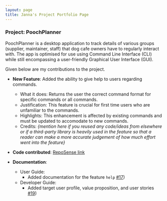 ```yaml
---
layout: page
title: Janna's Project Portfolio Page
---
```


### Project: PoochPlanner

PoochPlanner is a desktop application to track details of various groups (supplier, maintainer, staff) that dog cafe owners have to regularly interact with. The app is optimised for use using Command Line Interface (CLI) while still encompassing a user-friendly Graphical User Interface (GUI).

Given below are my contributions to the project.

* **New Feature**: Added the ability to give help to users regarding commands.
    * What it does: Returns the user the correct command format for specific commands or all commands.
    * Justification: This feature is crucial for first time users who are unfamiliar to the commands.
    * Highlights: This enhancement is affected by existing commands and must be updated to accomodate to new commands.
    * Credits: *{mention here if you reused any code/ideas from elsewhere or if a third-party library is heavily used in the feature so that a reader can make a more accurate judgement of how much effort went into the feature}*

* **Code contributed**: [RepoSense link]()

* **Documentation**:
    * User Guide:
        * Added documentation for the feature `help` [\#17]())
    * Developer Guide:
        * Added target user profile, value proposition, and user stories [\#19]())
